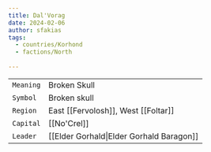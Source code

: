 ```yaml
---
title: Dal'Vorag
date: 2024-02-06
author: sfakias
tags:
  - countries/Korhond
  - factions/North
 
---
```

| | |
| --- | --- |
| `Meaning` | Broken Skull |
| `Symbol` | Broken skull |
| `Region` | East [[Fervolosh]], West [[Foltar]] |
| `Capital` | [[No'Crel]] |
| `Leader` | [[Elder Gorhald\|Elder Gorhald Baragon]] |
